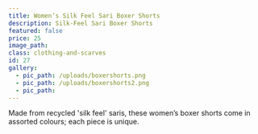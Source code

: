 ```yaml
---
title: Women’s Silk Feel Sari Boxer Shorts
description: Silk-Feel Sari Boxer Shorts
featured: false
price: 25
image_path:
class: clothing-and-scarves
id: 27
gallery:
  - pic_path: /uploads/boxershorts.png
  - pic_path: /uploads/boxershorts2.png
  - pic_path:
---
```



Made from recycled 'silk feel' saris, these women’s boxer shorts come in assorted colours; each piece is unique.
